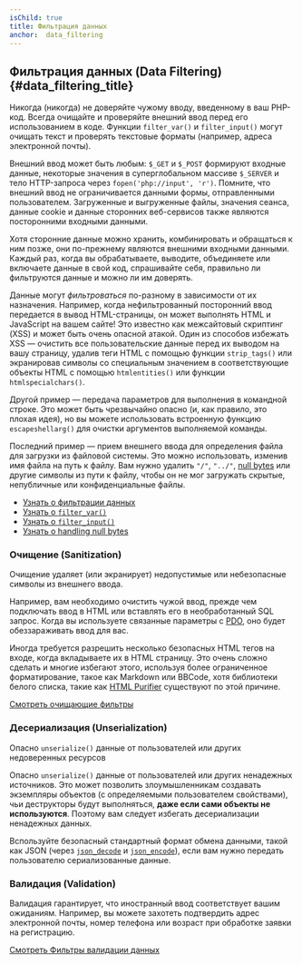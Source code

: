```yaml
---
isChild: true
title: Фильтрация данных
anchor:  data_filtering
---
```


## Фильтрация данных (Data Filtering) {#data_filtering_title}

Никогда (никогда) не доверяйте чужому вводу, введенному в ваш PHP-код. Всегда очищайте и проверяйте внешний ввод перед
его использованием в коде. Функции `filter_var()` и `filter_input()` могут очищать текст и проверять текстовые форматы
(например, адреса электронной почты).

Внешний ввод может быть любым: `$_GET` и `$_POST` формируют входные данные, некоторые значения в суперглобальном массиве
`$_SERVER` и тело HTTP-запроса через `fopen('php://input', 'r')`. Помните, что внешний ввод не ограничивается данными
формы, отправленными пользователем. Загруженные и выгруженные файлы, значения сеанса, данные cookie и данные сторонних
веб-сервисов также являются посторонними входными данными.

Хотя сторонние данные можно хранить, комбинировать и обращаться к ним позже, они по-прежнему являются внешними входными
данными. Каждый раз, когда вы обрабатываете, выводите, объединяете или включаете данные в свой код, спрашивайте себя,
правильно ли фильтруются данные и можно ли им доверять.

Данные могут _фильтроваться_ по-разному в зависимости от их назначения. Например, когда нефильтрованный посторонний ввод
передается в вывод HTML-страницы, он может выполнять HTML и JavaScript на вашем сайте! Это известно как межсайтовый
скриптинг (XSS) и может быть очень опасной атакой. Один из способов избежать XSS — очистить все пользовательские данные
перед их выводом на вашу страницу, удалив теги HTML с помощью функции `strip_tags()` или экранировав символы со
специальным значением в соответствующие объекты HTML с помощью `htmlentities()` или функции `htmlspecialchars()`.

Другой пример — передача параметров для выполнения в командной строке. Это может быть чрезвычайно опасно (и, как правило,
это плохая идея), но вы можете использовать встроенную функцию `escapeshellarg()` для очистки аргументов выполняемой
команды.

Последний пример — прием внешнего ввода для определения файла для загрузки из файловой системы. Это можно использовать,
изменив имя файла на путь к файлу. Вам нужно удалить `"/"`, `"../"`, [null bytes][6] или другие символы из пути к файлу,
чтобы он не мог загружать скрытые, непубличные или конфиденциальные файлы.

* [Узнать о фильтрации данных][1]
* [Узнать о `filter_var()`][4]
* [Узнать о `filter_input()`][5]
* [Узнать о handling null bytes][6]

### Очищение (Sanitization)

Очищение удаляет (или экранирует) недопустимые или небезопасные символы из внешнего ввода.

Например, вам необходимо очистить чужой ввод, прежде чем подключать ввод в HTML или вставлять его в необработанный SQL
запрос. Когда вы используете связанные параметры с [PDO](#databases), оно будет обеззараживать ввод для вас.

Иногда требуется разрешить несколько безопасных HTML тегов на входе, когда вкладываете их в HTML страницу. Это очень
сложно сделать и многие избегают этого, используя более ограниченное форматирование, такое как Markdown или BBCode, хотя
библиотеки белого списка, такие как [HTML Purifier][html-purifier] существуют по этой причине.

[Смотреть очищающие фильтры][2]

### Десериализация (Unserialization)

Опасно `unserialize()` данные от пользователей или других недоверенных ресурсов

Опасно `unserialize()` данные от пользователей или других ненадежных источников. Это может позволить злоумышленникам
создавать экземпляры объектов (с определяемыми пользователем свойствами), чьи деструкторы будут выполняться, **даже если
сами объекты не используются**. Поэтому вам следует избегать десериализации ненадежных данных.

Bспользуйте безопасный стандартный формат обмена данными, такой как JSON (через [`json_decode`][json_decode] и [`json_encode`][json_encode]), если вам нужно передать пользователю сериализованные данные.

### Валидация (Validation)

Валидация гарантирует, что иностранный ввод соответствует вашим ожиданиям. Например, вы можете захотеть подтвердить адрес
электронной почты, номер телефона или возраст при обработке заявки на регистрацию.

[Смотреть Фильтры валидации данных][3]

[1]: https://www.php.net/ru/book.filter
[2]: https://www.php.net/ru/filter.filters.sanitize
[3]: https://www.php.net/ru/filter.filters.validate
[4]: https://www.php.net/ru/function.filter-var
[5]: https://www.php.net/ru/function.filter-input
[6]: https://www.php.net/ru/security.filesystem.nullbytes
[html-purifier]: http://htmlpurifier.org/
[json_decode]: https://www.php.net/manual/function.json-decode.php
 [json_encode]: https://www.php.net/manual/en/function.json-encode.php

